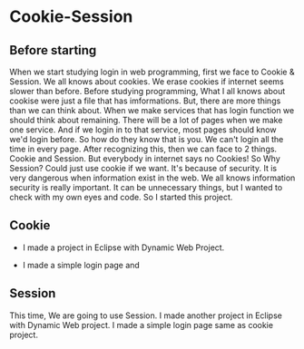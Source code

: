 # Cookie-Session

## Before starting
When we start studying login in web programming, first we face to Cookie & Session. We all knows about cookies. We erase cookies if internet seems slower than before. Before studying programming, What I all knows about cookise were just a file that has imformations. But, there are more things than we can think about. When we make services that has login function we should think about remaining. There will be a lot of pages when we make one service. And if we login in to that service, most pages should know we'd login before. So how do they know that is you. We can't login all the time in every page. After recognizing this, then we can face to 2 things. Cookie and Session. But everybody in internet says no Cookies! So Why Session? Could just use cookie if we want. It's because of security. It is very dangerous when information exist in the web. We all knows information security is really important. It can be unnecessary things, but I wanted to check with my own eyes and code. So I started this project.   

## Cookie
- I made a project in Eclipse with Dynamic Web Project.
 
- I made a simple login page and 

## Session
This time, We are going to use Session. 
I made another project in Eclipse with Dynamic Web project. 
I made a simple login page same as cookie project.
